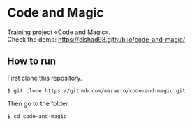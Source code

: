 # Code and Magic

Training project «Code and Magic».  
Check the demo: https://elshad98.github.io/code-and-magic/  
 
## How to run

First clone this repository.
```
$ git clone https://github.com/maraero/code-and-magic.git
```
Then go to the folder
```
$ cd code-and-magic
```

